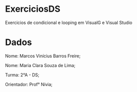 # ExerciciosDS

Exercicios de condicional e looping em VisualG e Visual Studio 

# Dados

Nome: Marcos Vinícius Barros Freire;

Nome: Maria Clara Souza de Lima;

Turma: 2°A - DS;

Orientador: Prof° Nívia;
